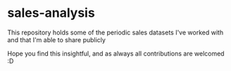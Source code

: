 # sales-analysis
This repository holds some of the periodic sales datasets I've worked with and that I'm able to share publicly

Hope you find this insightful, and as always all contributions are welcomed :D
